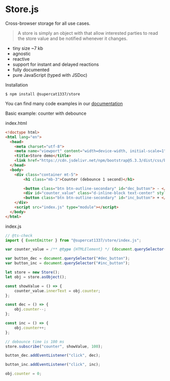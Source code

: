 # Store.js

Cross-browser storage for all use cases.

> A store is simply an object with that allow interested parties to read the store value and be notified whenever it changes.

* tiny size ~7 kb
* agnostic
* reactive
* support for instant and delayed reactions
* fully documented
* pure JavaScript (typed with JSDoc)

Installation
```
$ npm install @supercat1337/store
```

You can find many code examples in our [documentation](https://github.com/supercat911/store/blob/main/docs-md/classes/Store.Store.md)

Basic example: counter with debounce

index.html
```html
<!doctype html>
<html lang="en">
  <head>
    <meta charset="utf-8">
    <meta name="viewport" content="width=device-width, initial-scale=1">
    <title>Store demo</title>
    <link href="https://cdn.jsdelivr.net/npm/bootstrap@5.3.3/dist/css/bootstrap.min.css" rel="stylesheet" integrity="sha384-QWTKZyjpPEjISv5WaRU9OFeRpok6YctnYmDr5pNlyT2bRjXh0JMhjY6hW+ALEwIH" crossorigin="anonymous">
  </head>
  <body>
    <div class="container mt-5">
        <h1 class="mb-3">Counter (debounce 1 second)</h1>

        <button class="btn btn-outline-secondary" id="dec_button"> - </button>
        <div id="counter_value" class="d-inline-block text-center" style="width: 100px;"></div>
        <button class="btn btn-outline-secondary" id="inc_button"> + </button>    
    </div>
    <script src="index.js" type="module"></script>
  </body>
</html>
```

index.js
```js
// @ts-check 
import { EventEmitter } from "@supercat1337/store/index.js";

var counter_value = /** @type {HTMLElement} */ (document.querySelector("#counter_value"));

var button_dec = document.querySelector("#dec_button");
var button_inc = document.querySelector("#inc_button");

let store = new Store();
let obj = store.asObject();

const showValue = () => {
    counter_value.innerText = obj.counter;
};

const dec = () => {
    obj.counter--;
};

const inc = () => {
    obj.counter++;
};

// debounce time is 100 ms
store.subscribe("counter", showValue, 100);

button_dec.addEventListener("click", dec);

button_inc.addEventListener("click", inc);

obj.counter = 0;
```

